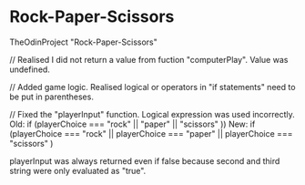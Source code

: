 # Rock-Paper-Scissors
TheOdinProject "Rock-Paper-Scissors"

//
Realised I did not return a value from fuction "computerPlay". Value was undefined.

//
Added game logic. Realised logical or operators in "if statements" need to be put in parentheses.

//
Fixed the "playerInput" function. Logical expression was used incorrectly.
Old: if (playerChoice === "rock" || "paper" || "scissors" ))
New: if (playerChoice === "rock" || playerChoice === "paper" || playerChoice === "scissors" )

playerInput was always returned even if false because second and third string were only evaluated as "true".

